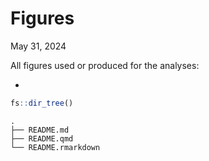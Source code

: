 # Figures
May 31, 2024

All figures used or produced for the analyses:

- 

``` r
fs::dir_tree()
```

    .
    ├── README.md
    ├── README.qmd
    └── README.rmarkdown
